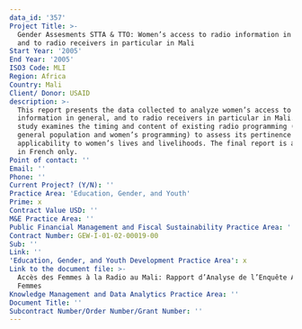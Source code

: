 ```yaml
---
data_id: '357'
Project Title: >-
  Gender Assesments STTA & TTO: Women’s access to radio information in general,
  and to radio receivers in particular in Mali
Start Year: '2005'
End Year: '2005'
ISO3 Code: MLI
Region: Africa
Country: Mali
Client/ Donor: USAID
description: >-
  This report presents the data collected to analyze women’s access to radio
  information in general, and to radio receivers in particular in Mali. The
  study examines the timing and content of existing radio programming (for the
  general population and women’s programming) to assess its pertinence and
  applicability to women’s lives and livelihoods. The final report is available
  in French only.
Point of contact: ''
Email: ''
Phone: ''
Current Project? (Y/N): ''
Practice Area: 'Education, Gender, and Youth'
Prime: x
Contract Value USD: ''
M&E Practice Area: ''
Public Financial Management and Fiscal Sustainability Practice Area: ''
Contract Number: GEW-I-01-02-00019-00
Sub: ''
Link: ''
'Education, Gender, and Youth Development Practice Area': x
Link to the document file: >-
  Accès des Femmes à la Radio au Mali: Rapport d’Analyse de l’Enquête Auprès des
  Femmes
Knowledge Management and Data Analytics Practice Area: ''
Document Title: ''
Subcontract Number/Order Number/Grant Number: ''
---
```

